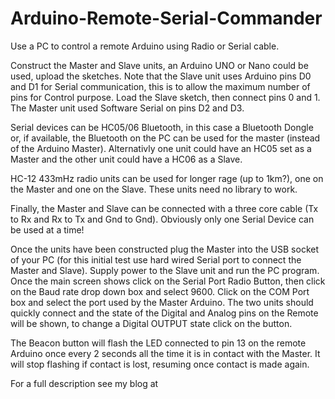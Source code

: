 # Arduino-Remote-Serial-Commander
Use a PC to control a remote Arduino using Radio or Serial cable.

Construct the Master and Slave units, an Arduino UNO or Nano could be used, upload the sketches. Note that the Slave unit uses Arduino pins D0 and D1 for Serial communication, this is to allow the maximum number of pins for Control purpose. Load the Slave sketch, then connect pins 0 and 1. The Master unit used Software Serial on pins D2 and D3.

Serial devices can be HC05/06 Bluetooth, in this case a Bluetooth Dongle or, if available, the Bluetooth on the PC can be used for the master (instead of the Arduino Master). Alternativly one unit could have an HC05 set as a Master and the other unit could have a HC06 as a Slave.

HC-12 433mHz radio units can be used for longer rage (up to 1km?), one on the Master and one on the Slave. These units need no library to work.

Finally, the Master and Slave can be connected with a three core cable (Tx to Rx and Rx to Tx and Gnd to Gnd). Obviously only one Serial Device can be used at a time!

Once the units have been constructed plug the Master into the USB socket of your PC (for this initial test use hard wired Serial port to connect the Master and Slave). Supply power to the Slave unit and run the PC program. Once the main screen shows click on the Serial Port Radio Button, then click on the Baud rate drop down box and select 9600. Click on the COM Port box and select the port used by the Master Arduino. The two units should quickly connect and the state of the Digital and Analog pins on the Remote will be shown, to change a Digital OUTPUT state click on the button.

The Beacon button will flash the LED connected to pin 13 on the remote Arduino once every 2 seconds all the time it is in contact with the Master. It will stop flashing if contact is lost, resuming once contact is made again.

For a full description see my blog at
